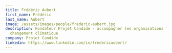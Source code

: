 ```yaml
---
title: Frédéric Aubert
first_name: Frédéric
last_name: Aubert
image: /assets/images/people/frederic-aubert.jpg
description: Fondateur Projet Candide - accompagner les organisations face au
  changement climatique
company: Projet Candide
linkedin: https://www.linkedin.com/in/fredericaubert/
---
```

